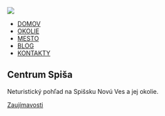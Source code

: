 <!DOCTYPE html>
<html lang="en">
<head>
    <meta charset="UTF-8">
    <meta http-equiv="X-UA-Compatible" content="IE=edge">
    <meta name="viewport" content="width=device-width, initial-scale=1.0">
    <title>Vylet</title>
    <link rel="stylesheet" href="style.css">
    <link rel="preconnect" href="https://fonts.googleapis.com">
<link rel="preconnect" href="https://fonts.gstatic.com" crossorigin>
<link href="https://fonts.googleapis.com/css2?family=Montserrat:wght@400;500;700&family=Poppins:wght@100;200;300;400;500;600&display=swap" rel="stylesheet">
<link rel="stylesheet" href="https://stackpath.bootstrapcdn.com/font-awesome/4.7.0/css/font-awesome.min.css">
</head>
<body>
    <section class="header">
        <nav>
            <a href="index.html"><img src="images/logo1.png">
             <div class="nav-links" id="navLinks">
                <i class="fa fa-times" onclick="hideMenu()"></i>
                <ul>
                    <li><a href="">DOMOV</a></li>
                    <li><a href="">OKOLIE</a></li>
                    <li><a href="">MESTO</a></li>
                    <li><a href="">BLOG</a></li>
                    <li><a href="">KONTAKTY</a></li>
                </ul>
            </div>
            <i class="fa fa-bars" onclick="showMenu()"></i>
        </nav>
    <div class="text-box">
        <h1>Centrum Spiša</h1>
        <p>Neturistický pohľad na Spišsku Novú Ves a jej okolie.</p>
        <a href="" class="hero-btn">Zaujímavosti</a>
    </div>
    </section>
    </html>
    </body>